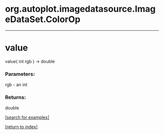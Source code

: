 # org.autoplot.imagedatasource.ImageDataSet.ColorOp
***
<a name="value"></a>
# value
value( int rgb ) &rarr; double



### Parameters:
rgb - an int

### Returns:
double


<a href="https://github.com/autoplot/dev/search?q=value&unscoped_q=value">[search for examples]</a>

<a href="https://github.com/autoplot/documentation/blob/master/javadoc/index-all.md">[return to index]</a>

